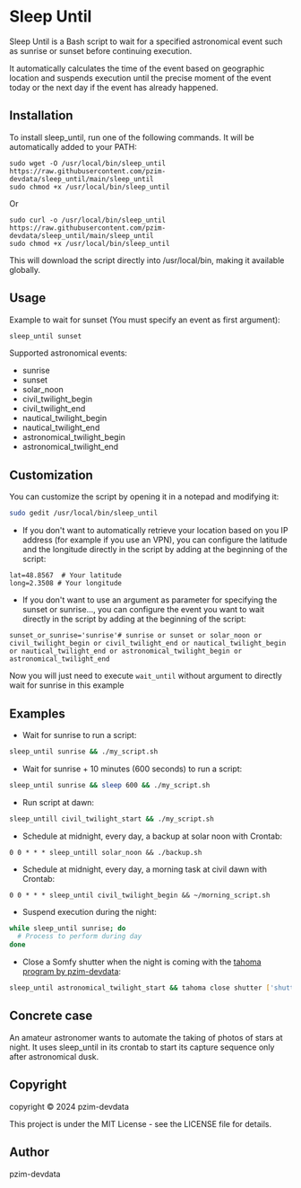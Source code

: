 # Sleep Until

Sleep Until is a Bash script to wait for a specified astronomical event such as sunrise or sunset before continuing execution.

It automatically calculates the time of the event based on geographic location and suspends execution until the precise moment of the event today or the next day if the event has already happened.

## Installation

To install sleep_until, run one of the following commands. It will be automatically added to your PATH: 

```
sudo wget -O /usr/local/bin/sleep_until https://raw.githubusercontent.com/pzim-devdata/sleep_until/main/sleep_until
sudo chmod +x /usr/local/bin/sleep_until
```

Or

```
sudo curl -o /usr/local/bin/sleep_until https://raw.githubusercontent.com/pzim-devdata/sleep_until/main/sleep_until
sudo chmod +x /usr/local/bin/sleep_until
```

This will download the script directly into /usr/local/bin, making it available globally.

## Usage

Example to wait for sunset (You must specify an event as first argument):

```bash
sleep_until sunset
```

Supported astronomical events:

- sunrise
- sunset
- solar_noon
- civil_twilight_begin 
- civil_twilight_end
- nautical_twilight_begin
- nautical_twilight_end 
- astronomical_twilight_begin
- astronomical_twilight_end

## Customization

You can customize the script by opening it in a notepad and modifying it:

```bash
sudo gedit /usr/local/bin/sleep_until
```

- If you don't want to automatically retrieve your location based on you IP address (for example if you use an VPN), you can configure the latitude and the longitude directly in the script by adding at the beginning of the script:

```
lat=48.8567  # Your latitude  
long=2.3508 # Your longitude
```

- If you don't want to use an argument as parameter for specifying the sunset or sunrise..., you can configure the event you want to wait directly in the script by adding at the beginning of the script:

```
sunset_or_sunrise='sunrise'# sunrise or sunset or solar_noon or civil_twilight_begin or civil_twilight_end or nautical_twilight_begin or nautical_twilight_end or astronomical_twilight_begin or astronomical_twilight_end
```
Now you will just need to execute `wait_until` without argument to directly wait for sunrise in this example

## Examples

- Wait for sunrise to run a script:

```bash 
sleep_until sunrise && ./my_script.sh
```

- Wait for sunrise + 10 minutes (600 seconds) to run a script:

```bash 
sleep_until sunrise && sleep 600 && ./my_script.sh
```

- Run script at dawn:

```bash 
sleep_untill civil_twilight_start && ./my_script.sh  
```

- Schedule at midnight, every day, a backup at solar noon with Crontab:

```cron
0 0 * * * sleep_untill solar_noon && ./backup.sh
```

- Schedule at midnight, every day, a morning task at civil dawn with Crontab: 

```cron
0 0 * * * sleep_until civil_twilight_begin && ~/morning_script.sh
```

- Suspend execution during the night:

```bash
while sleep_until sunrise; do
  # Process to perform during day
done
```

- Close a Somfy shutter when the night is coming with the [tahoma program by pzim-devdata](https://github.com/pzim-devdata/tahoma):

```bash
sleep_until astronomical_twilight_start && tahoma close shutter ['shutter garden']
```

## Concrete case

An amateur astronomer wants to automate the taking of photos of stars at night. It uses sleep_until in its crontab to start its capture sequence only after astronomical dusk.

## Copyright

copyright © 2024 pzim-devdata

This project is under the MIT License - see the LICENSE file for details.

## Author

pzim-devdata
